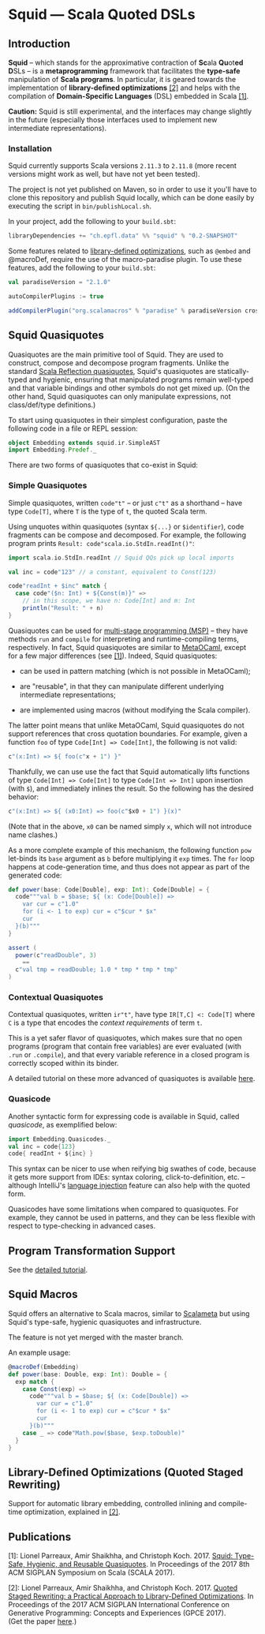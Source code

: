 # **Squid** ― Scala Quoted DSLs


## Introduction

**Squid** – which stands for the approximative contraction of **Sc**ala **Qu**ot**ed** **D**SLs –
is a **metaprogramming** framework 
that facilitates the **type-safe** manipulation of **Scala programs**.
In particular, it is geared towards
the implementation of **library-defined optimizations** [[2]](#gpce17) and 
helps with the compilation of **Domain-Specific Languages** (DSL) embedded in Scala [[1]](#scala17).

<!-- TODO: give concrete application examples to pique curiosity/generate interest -->

**Caution:** Squid is still experimental, and the interfaces may change slightly in the future (especially those interfaces used to implement new intermediate representations).


### Installation

Squid currently supports Scala versions `2.11.3` to `2.11.8` 
(more recent versions might work as well, but have not yet been tested).

The project is not yet published on Maven, 
so in order to use it you'll have to clone this repository
and publish Squid locally,
which can be done easily by executing the script in `bin/publishLocal.sh`.

In your project, add the following to your `build.sbt`:

```scala
libraryDependencies += "ch.epfl.data" %% "squid" % "0.2-SNAPSHOT"
```

Some features related to [library-defined optimizations](#qsr), 
such as `@embed` and @macroDef, require the use of the macro-paradise  plugin.
To use these features, add the following to your `build.sbt`:

```scala
val paradiseVersion = "2.1.0"

autoCompilerPlugins := true

addCompilerPlugin("org.scalamacros" % "paradise" % paradiseVersion cross CrossVersion.full)
```



## Squid Quasiquotes

Quasiquotes are the main primitive tool of Squid. 
They are used to construct, compose and decompose program fragments.
Unlike the standard [Scala Reflection quasiquotes](https://docs.scala-lang.org/overviews/quasiquotes/intro.html),
Squid's quasiquotes are statically-typed and hygienic, 
ensuring that manipulated programs remain well-typed 
and that variable bindings and other symbols do not get mixed up.
(On the other hand, Squid quasiquotes can only manipulate expressions, not class/def/type definitions.)

To start using quasiquotes in their simplest configuration, 
paste the following code in a file or REPL session:

```scala
object Embedding extends squid.ir.SimpleAST
import Embedding.Predef._
```

There are two forms of quasiquotes that co-exist in Squid:

### Simple Quasiquotes

Simple quasiquotes, written `code"t"` 
– or just `c"t"` as a shorthand –
have type `Code[T]`, 
where `T` is the type of `t`, the quoted Scala term.

Using unquotes within quasiquotes (syntax `${...}` or `$identifier`), 
code fragments can be compose and decomposed.
For example, the following program prints `Result: code"scala.io.StdIn.readInt()"`:

```scala
import scala.io.StdIn.readInt // Squid QQs pick up local imports

val inc = code"123" // a constant, equivalent to Const(123)

code"readInt + $inc" match {
  case code"($n: Int) + ${Const(m)}" =>
    // in this scope, we have n: Code[Int] and m: Int
    println("Result: " + n)
}
```

Quasiquotes can be used for [multi-stage programming (MSP)](https://en.wikipedia.org/wiki/Multi-stage_programming)
– they have methods `run` and `compile` for interpreting and runtime-compiling terms, respectively.
In fact, Squid quasiquotes are similar to [MetaOCaml](http://okmij.org/ftp/ML/MetaOCaml.html),
except for a few major differences (see [[1]](#scala17)).
Indeed, Squid quasiquotes:

 * can be used in pattern matching (which is not possible in MetaOCaml);
 
 * are "reusable", in that they can manipulate different underlying intermediate representations;
 
 * are implemented using macros 
 (without modifying the Scala compiler).

The latter point means that unlike MetaOCaml, 
Squid quasiquotes do not support references that cross quotation boundaries.
For example, given a function `foo` of type `Code[Int] => Code[Int]`, 
the following is not valid:

```scala
c"(x:Int) => ${ foo(c"x + 1") }"
```

Thankfully, we can use use the fact that Squid automatically lifts functions of type `Code[Int] => Code[Int]` to type `Code[Int => Int]` upon insertion (with `$`), and immediately inlines the result. So the following has the desired behavior:

```scala
c"(x:Int) => ${ (x0:Int) => foo(c"$x0 + 1") }(x)"
```

(Note that in the above, `x0` can be named simply `x`, which will not introduce name clashes.)  

As a more complete example of this mechanism, the following function `pow` let-binds its `base` argument as `b` 
before multiplying it `exp` times.
The `for` loop happens at code-generation time, and thus does not appear as part of the generated code:

```scala
def power(base: Code[Double], exp: Int): Code[Double] = {
  code"""val b = $base; ${ (x: Code[Double]) =>
    var cur = c"1.0"
    for (i <- 1 to exp) cur = c"$cur * $x"
    cur
  }(b)"""
}

assert (
  power(c"readDouble", 3)
    == 
  c"val tmp = readDouble; 1.0 * tmp * tmp * tmp"
)
```




### Contextual Quasiquotes

Contextual quasiquotes, written `ir"t"`, 
have type `IR[T,C] <: Code[T]`
where `C` is a type that encodes the _context requirements_ of term `t`.

This is a yet safer flavor of quasiquotes, 
which makes sure that no open programs (program that contain free variables) 
are ever evaluated (with `.run` or `.compile`), 
and that every variable reference in a closed program 
is correctly scoped within its binder.

A detailed tutorial on these more advanced of quasiquotes is available [here](doc/tuto/Quasiquotes.md).



### Quasicode

Another syntactic form for expressing code is available in Squid,
called _quasicode_, as exemplified below:

```scala
import Embedding.Quasicodes._
val inc = code{123}
code{ readInt + ${inc} }
```

This syntax can be nicer to use when reifying big swathes of code,
because it gets more support from IDEs:
syntax coloring, click-to-definition, etc. – although IntelliJ's [language injection](https://www.jetbrains.com/help/idea/using-language-injections.html) feature can also help with the quoted form.

Quasicodes have some limitations when compared to quasiquotes.
For example, they cannot be used in patterns, 
and they can be less flexible with respect to type-checking in advanced cases.




## Program Transformation Support

See the [detailed tutorial](doc/tuto/Transformers.md).

<!-- give example, eg:
```scala
object PowerOptim extends IR.TopDownTransfo {
  new Rewrite[Double] {
    def apply[C] = {
      case dsl"math.pow($x, ${Constant(n)})"
        if n.isValidInt && (0 <= n && n <= 16) =>
          power(n.toInt)(x)
    }
  }
}
```
-->


## Squid Macros

Squid offers an alternative to Scala macros,
similar to [Scalameta](http://scalameta.org/) 
but using Squid's type-safe, hygienic quasiquotes and infrastructure.

The feature is not yet merged with the master branch.

An example usage:

```scala
@macroDef(Embedding)
def power(base: Double, exp: Int): Double = {
  exp match {
    case Const(exp) =>
      code"""val b = $base; ${ (x: Code[Double]) =>
        var cur = c"1.0"
        for (i <- 1 to exp) cur = c"$cur * $x"
        cur
      }(b)"""
    case _ => code"Math.pow($base, $exp.toDouble)"
  }
}
```



<a name="qsr"></a>
## Library-Defined Optimizations (Quoted Staged Rewriting)

Support for automatic library embedding, 
controlled inlining
and compile-time optimization,
explained in [[2]](#gpce17).








## Publications

<a name="scala17">[1]</a>: 
Lionel Parreaux, Amir Shaikhha, and Christoph Koch. 2017.
[Squid: Type-Safe, Hygienic, and Reusable Quasiquotes](https://conf.researchr.org/event/scala-2017/scala-2017-papers-squid-type-safe-hygienic-and-reusable-quasiquotes). In Proceedings of the 2017 8th ACM SIGPLAN Symposium on Scala (SCALA 2017). 
<!-- https://doi.org/10.1145/3136000.3136005 -->

<a name="gpce17">[2]</a>: 
Lionel Parreaux, Amir Shaikhha, and Christoph Koch. 2017.
[Quoted Staged Rewriting: a Practical Approach to Library-Defined Optimizations](https://conf.researchr.org/event/gpce-2017/gpce-2017-gpce-2017-staged-rewriting-a-practical-approach-to-library-defined-optimization).
In Proceedings of the 2017 ACM SIGPLAN International Conference on Generative Programming: Concepts and Experiences (GPCE 2017).  
(Get the paper [here](https://infoscience.epfl.ch/record/231076).)



